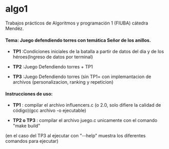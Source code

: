 # algo1
Trabajos prácticos de Algoritmos y programación 1 (FIUBA) cátedra Mendéz. 

#### Tema: Juego defendiendo torres con temática Señor de los anillos.

  - **TP1** :Condiciones iniciales de la batalla a partir de datos del dia y de los héroes(Ingreso de datos por terminal)

  - **TP2** :Juego Defendiendo torres + TP1

  - **TP3** :Juego Defendiendo torres (sin TP1= con implemantacion de archivos (personalizacion, ranking y repeticion)

#### Instrucciones de uso:

  - **TP1** : compilar el archivo influencers.c (o 2.0, solo difiere la calidad de código)(gcc archivo -o ejecutable)
  
  - **TP2 o TP3** : compilar el archivo juego.c unicamente con el comando "make build" 

  (en el caso del TP3 al ejecutar con "--help" muestra los diferentes comandos para ejecutar)
